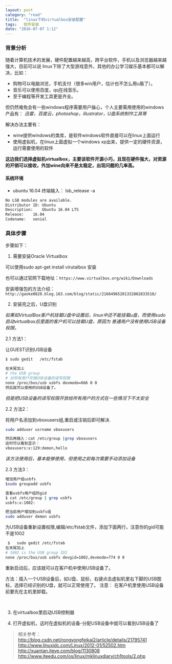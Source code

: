 ```yaml
---
layout: post
category: "read"
title:  "linux下的virtualbox安装配置"
tags:   软件安装
date: "2016-07-07 1:12"
---
```


### 背景分析

随着计算机技术的发展，硬件配置越来越高，跨平台软件，手机以及浏览器越来越强大，目前可以说
linux下除了大型游戏意外，其他的办公学习娱乐基本都可以解决，比如：

<!-- more -->


- 购物可以电脑浏览，手机支付（很多win用户，估计也不怎么用u盾了）。
- 音乐可以使用百度，qq在线音乐。
- 至于编程等开发工具更是齐全。

但仍然难免会有一些windows程序需要用户操心，个人主要需用使用的windows产品有：
*迅雷，百度云，photoshop，illustrator，U盘系统制作工具等*

解决办法主要有：

- wine提供windows的类库，是软件windows软件直接可以在linux上面运行
- 使用虚拟机，在linux上面虚拟一个windows xp出来，提供一定的硬件资源，运行需要使用的软件

**这边我们选择虚拟机virtualbox，主要该软件开源小巧，且现在硬件强大，对资源的开销可以接收，外加wine向来不是太稳定，出现问题的几率高。**

#### 系统环境

- ubuntu 16.04 终端输入： lsb_release -a

```sh
No LSB modules are available.
Distributor ID:	Ubuntu
Description:	Ubuntu 16.04 LTS
Release:	16.04
Codename:	xenial
```

### 具体步骤

步骤如下：

1. 需要安装Oracle Virtualbox

可以使用sudo apt-get install virutalbox 安装

也可以通过官网下载地址：`https://www.virtualbox.org/wiki/Downloads`

安装增强包的方法介绍：`http://gaoke0820.blog.163.com/blog/static/21664965201332802833510/`

2. 安装完之后，U盘识别

*如果如VirtualBox客户机挂载U盘中设置后，linux中还不能挂载u盘，而使用sudo启动virtualbox后里面的客户机可以挂载U盘，原因为 普通用户没有使用USB设备权限。*

2.1 方法1：

让GUEST识别USB设备

```sh
$ sudo gedit   /etc/fstab

在末尾加上
# the USB group
# 对所有用户开放USB设备的读写权限
none /proc/bus/usb usbfs devmode=666 0 0
然后就可以使用的USB设备了。
```

*但是把USB设备的读写权限开放给所有用户的方式在一些情况下不太安全*


2.2 方法2：

将用户名添加到vboxusers组,重启或注销后即可解决.

```sh
sudo adduser usrname vboxusers

然后再输入：cat /etc/group |grep vboxusers
这时可以看到显示：
vboxusers:x:129:demon,hello
```

*该方法使用后，基本能够使用，但使用之前每次需要手动添加设备*

2.3 方法3：

```sh
增加用户组usbfs
$sudo groupadd usbfs

查看usbfs用户组的gid
$ cat /etc/group | grep usbfs
usbfs:x:1002:

把当前用户增加到usbfs组
sudo adduser demon usbfs
```

为USB设备重新设置权限,编辑/etc/fstab文件，添加下面两行，注意你的gid可能不是1002

```sh
 $   sudo gedit /etc/fstab
在末尾加上
# 1002 is the USB group IDI
none /proc/bus/usb usbfs devgid=1002,devmode=774 0 0
```

重新启动后，应该就可以在客户机中使用USB设备了。

方法：插入一个USB设备后，如U盘、鼠标，右键点击虚拟机里右下脚的USB图标，选择已经识别的U盘，就可以正常使用了。
注意： 在客户机里使用USB设备前要先在主机里卸载。

﻿



3. 在virtualbox里启动USB控制器




4. 打开虚拟机，这时在虚拟机的设备-分配USB设备中就可以看到USB设备了



> 相关参考：
> http://blog.csdn.net/rongyongfeikai2/article/details/21795741
> http://www.linuxidc.com/Linux/2012-01/52502.htm
> http://xuantan.iteye.com/blog/1130808
> http://www.iteedu.com/os/linux/mklinuxdiary/ch1tools/2.php

